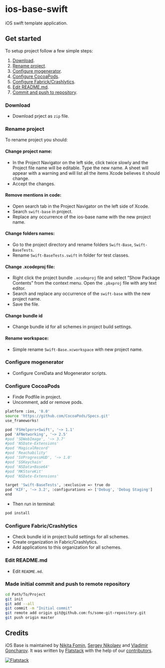 # ios-base-swift

iOS swift template application.

## Get started

To setup project follow a few simple steps:
 1. [Download](#download).
 2. [Rename project](#rename-project).
 3. [Configure mogenerator](#configure-mogenerator).
 4. [Configure CocoaPods](#configure-cocoapods).
 5. [Configure Fabrick/Crashlytics](#configure-fabric-crashlytics).
 6. [Edit README.md](#edit-readme-md).
 7. [Commit and push to repository](#made-initial-commit-and-push-to-remote-repository).

### Download
* Download prject as ```zip``` file.

### Rename project
To rename project you should:

#### Change project name:
* In the Project Navigator on the left side, click twice slowly and the Project file name will be editable. Type the new name. A sheet will appear with a warning and will list all the items Xcode believes it should change.
* Accept the changes.

#### Remove mentions in code:
* Open search tab in the Project Navigator on the left side of Xcode.
* Search ```swift-base``` in project.
* Replace any occurrence of the ios-base name with the new project name.

#### Change folders names:
* Go to the project directory and rename folders ```Swift-Base```, ```Swift-BaseTests```.
* Rename ```Swift-BaseTests.swift``` in folder for test classes.

#### Change .xcodeproj file:
* Right click the project bundle ```.xcodeproj``` file and select “Show Package Contents” from the context menu. Open the ```.pbxproj``` file with any text editor.
* Search and replace any occurrence of the ```swift-base``` with the new project name.
* Save the file.

#### Change bundle id
* Change bundle id for all schemes in project build settings.

#### Rename workspace:
* Simple rename ```Swift-Base.xcworkspace``` with new project name.

### Configure mogenerator
* Configure CoreData and Mogenerator scripts.

### Configure CocoaPods
* Finde Podfile in project.
* Uncomment, add or remove pods.

```sh
platform :ios, '8.0'
source 'https://github.com/CocoaPods/Specs.git'
use_frameworks!

pod 'FSHelpers+Swift', '~> 1.1'
pod 'AFNetworking', '~> 2.5'
#pod 'SDWebImage', '~> 3.7'
#pod 'NSDate-Extensions'
#pod 'MagicalRecord'
#pod 'Reachability'
#pod 'SVProgressHUD', '~> 1.0'
#pod 'SSKeychain'
#pod 'NSData+Base64'
#pod 'MKStoreKit'
#pod 'NSDate-Extensions'

target 'Swift-BaseTests', :exclusive => true do
pod 'KIF', '~> 3.2', :configurations => ['Debug', 'Debug Staging']
end
```

* Then run in terminal:

```sh
pod install
```

### Configure Fabric/Crashlytics
* Check bundle id in project build settings for all schemes.
* Create organization in Fabric/Crashlytics.
* Add applications to this organization for all schemes.

### Edit README.md
* Edit ```README.md```.

### Made initial commit and push to remote repository
```sh
cd Path/To/Project
git init
git add --all
git commit -m "Initial commit"
git remote add origin git@github.com:fs/some-git-repository.git
git push origin master 
```

## Credits

iOS Base is maintained by [Nikita Fomin](http://github.com/nikitafomin), [Sergey Nikolaev](https://github.com/NikolaevSergey) and [Vladimir Goncharov](https://github.com/VladimirGoncharov).
It was written by [Flatstack](http://www.flatstack.com) with the help of our
[contributors](http://github.com/fs/ios-base/contributors).


[![Flatstack](https://avatars0.githubusercontent.com/u/15136?v=2&s=200)](http://www.flatstack.com)